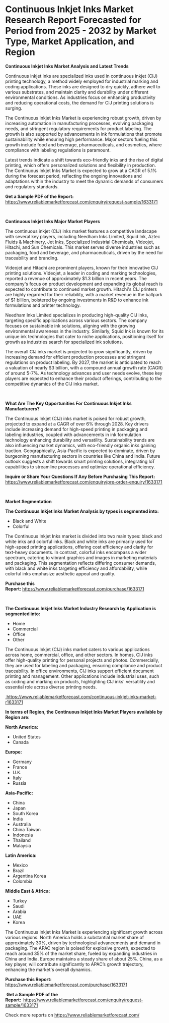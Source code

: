 <p><h1>Continuous Inkjet Inks Market Research Report Forecasted for Period from 2025 -  2032 by Market Type, Market Application, and Region</h1></p><p><strong>Continuous Inkjet Inks Market Analysis and Latest Trends</strong></p>
<p><p>Continuous inkjet inks are specialized inks used in continuous inkjet (CIJ) printing technology, a method widely employed for industrial marking and coding applications. These inks are designed to dry quickly, adhere well to various substrates, and maintain clarity and durability under different environmental conditions. As industries focus on enhancing productivity and reducing operational costs, the demand for CIJ printing solutions is surging.</p><p>The Continuous Inkjet Inks Market is experiencing robust growth, driven by increasing automation in manufacturing processes, evolving packaging needs, and stringent regulatory requirements for product labeling. The growth is also supported by advancements in ink formulations that promote sustainability while ensuring high performance. Major sectors fueling this growth include food and beverage, pharmaceuticals, and cosmetics, where compliance with labeling regulations is paramount.</p><p>Latest trends indicate a shift towards eco-friendly inks and the rise of digital printing, which offers personalized solutions and flexibility in production. The Continuous Inkjet Inks Market is expected to grow at a CAGR of 5.1% during the forecast period, reflecting the ongoing innovations and adaptations within the industry to meet the dynamic demands of consumers and regulatory standards.</p></p>
<p><strong>Get a Sample PDF of the Report:&nbsp;</strong> <a href="https://www.reliablemarketforecast.com/enquiry/request-sample/1633171?utm_campaign=3352&utm_medium=2&utm_source=Github&utm_content=ia&utm_term=29032025&utm_id=continuous-inkjet-inks">https://www.reliablemarketforecast.com/enquiry/request-sample/1633171</a></p>
<p>&nbsp;</p>
<p><strong>Continuous Inkjet Inks Major Market Players</strong></p>
<p><p>The continuous inkjet (CIJ) inks market features a competitive landscape with several key players, including Needham Inks Limited, Squid Ink, Aztec Fluids & Machinery, Jet Inks, Specialized Industrial Chemicals, Videojet, Hitachi, and Sun Chemicals. This market serves diverse industries such as packaging, food and beverage, and pharmaceuticals, driven by the need for traceability and branding.</p><p>Videojet and Hitachi are prominent players, known for their innovative CIJ printing solutions. Videojet, a leader in coding and marking technologies, reported a revenue of approximately $1.3 billion in recent years. The company's focus on product development and expanding its global reach is expected to contribute to continued market growth. Hitachi's CIJ printers are highly regarded for their reliability, with a market revenue in the ballpark of $1 billion, bolstered by ongoing investments in R&D to enhance ink formulations and printer technology.</p><p>Needham Inks Limited specializes in producing high-quality CIJ inks, targeting specific applications across various sectors. The company focuses on sustainable ink solutions, aligning with the growing environmental awareness in the industry. Similarly, Squid Ink is known for its unique ink technologies that cater to niche applications, positioning itself for growth as industries search for specialized ink solutions.</p><p>The overall CIJ inks market is projected to grow significantly, driven by increasing demand for efficient production processes and stringent regulations on product labeling. By 2027, the market is anticipated to reach a valuation of nearly $3 billion, with a compound annual growth rate (CAGR) of around 5-7%. As technology advances and user needs evolve, these key players are expected to enhance their product offerings, contributing to the competitive dynamics of the CIJ inks market.</p></p>
<p>&nbsp;</p>
<p><strong>What Are The Key Opportunities For Continuous Inkjet Inks Manufacturers?</strong></p>
<p><p>The Continuous Inkjet (CIJ) inks market is poised for robust growth, projected to expand at a CAGR of over 6% through 2028. Key drivers include increasing demand for high-speed printing in packaging and labeling industries, coupled with advancements in ink formulation technology enhancing durability and versatility. Sustainability trends are also influencing market dynamics, with eco-friendly organic inks gaining traction. Geographically, Asia-Pacific is expected to dominate, driven by burgeoning manufacturing sectors in countries like China and India. Future outlook suggests a shift towards smart printing solutions, integrating IoT capabilities to streamline processes and optimize operational efficiency.</p></p>
<p><strong>Inquire or Share Your Questions If Any Before Purchasing This Report:</strong> <a href="https://www.reliablemarketforecast.com/enquiry/pre-order-enquiry/1633171?utm_campaign=3352&utm_medium=2&utm_source=Github&utm_content=ia&utm_term=29032025&utm_id=continuous-inkjet-inks">https://www.reliablemarketforecast.com/enquiry/pre-order-enquiry/1633171</a></p>
<p>&nbsp;</p>
<p><strong>Market Segmentation</strong></p>
<p><strong>The Continuous Inkjet Inks Market Analysis by types is segmented into:</strong></p>
<p><ul><li>Black and White</li><li>Colorful</li></ul></p>
<p><p>The Continuous Inkjet Inks market is divided into two main types: black and white inks and colorful inks. Black and white inks are primarily used for high-speed printing applications, offering cost efficiency and clarity for text-heavy documents. In contrast, colorful inks encompass a wider spectrum, catering to vibrant graphics and images in marketing materials and packaging. This segmentation reflects differing consumer demands, with black and white inks targeting efficiency and affordability, while colorful inks emphasize aesthetic appeal and quality.</p></p>
<p><strong>Purchase this Report:&nbsp;</strong><a href="https://www.reliablemarketforecast.com/purchase/1633171?utm_campaign=3352&utm_medium=2&utm_source=Github&utm_content=ia&utm_term=29032025&utm_id=continuous-inkjet-inks">https://www.reliablemarketforecast.com/purchase/1633171</a></p>
<p>&nbsp;</p>
<p><strong>The Continuous Inkjet Inks Market Industry Research by Application is segmented into:</strong></p>
<p><ul><li>Home</li><li>Commercial</li><li>Office</li><li>Other</li></ul></p>
<p><p>The Continuous Inkjet (CIJ) inks market caters to various applications across home, commercial, office, and other sectors. In homes, CIJ inks offer high-quality printing for personal projects and photos. Commercially, they are used for labeling and packaging, ensuring compliance and product traceability. In office environments, CIJ inks support efficient document printing and management. Other applications include industrial uses, such as coding and marking on products, highlighting CIJ inks' versatility and essential role across diverse printing needs.</p></p>
<p><a href="https://www.reliablemarketforecast.com/continuous-inkjet-inks-market-r1633171?utm_campaign=3352&utm_medium=2&utm_source=Github&utm_content=ia&utm_term=29032025&utm_id=continuous-inkjet-inks">&nbsp;https://www.reliablemarketforecast.com/continuous-inkjet-inks-market-r1633171</a></p>
<p><strong>In terms of Region, the Continuous Inkjet Inks Market Players available by Region are:</strong></p>
<p>
    <p> <strong> North America: </strong>
        <ul>
            <li>United States</li>
            <li>Canada</li>
        </ul>
        </p> 
    <p> <strong> Europe: </strong>
        <ul>
            <li>Germany</li>
            <li>France</li>
            <li>U.K.</li>
            <li>Italy</li>
            <li>Russia</li>
        </ul>
        </p> 
    <p> <strong> Asia-Pacific: </strong>
        <ul>
            <li>China</li>
            <li>Japan</li>
            <li>South Korea</li>
            <li>India</li>
            <li>Australia</li>
            <li>China Taiwan</li>
            <li>Indonesia</li>
            <li>Thailand</li>
            <li>Malaysia</li>
        </ul>
        </p> 
    <p> <strong> Latin America: </strong>
        <ul>
            <li>Mexico</li>
            <li>Brazil</li>
            <li>Argentina Korea</li>
            <li>Colombia</li>
        </ul>
        </p> 
    <p> <strong> Middle East & Africa: </strong>
        <ul>
            <li>Turkey</li>
            <li>Saudi</li>
            <li>Arabia</li>
            <li>UAE</li>
            <li>Korea</li>
        </ul>
    </p>
    </p>
<p><p>The Continuous Inkjet Inks Market is experiencing significant growth across various regions. North America holds a substantial market share of approximately 30%, driven by technological advancements and demand in packaging. The APAC region is poised for explosive growth, expected to reach around 35% of the market share, fueled by expanding industries in China and India. Europe maintains a steady share of about 25%. China, as a key player, will contribute significantly to APAC’s growth trajectory, enhancing the market's overall dynamics.</p></p>
<p><strong>Purchase this Report: </strong><a href="https://www.reliablemarketforecast.com/purchase/1633171?utm_campaign=3352&utm_medium=2&utm_source=Github&utm_content=ia&utm_term=29032025&utm_id=continuous-inkjet-inks">https://www.reliablemarketforecast.com/purchase/1633171</a></p>
<p>&nbsp;<strong>Get a Sample PDF of the Report:&nbsp;&nbsp;</strong><a href="https://www.reliablemarketforecast.com/enquiry/request-sample/1633171?utm_campaign=3352&utm_medium=2&utm_source=Github&utm_content=ia&utm_term=29032025&utm_id=continuous-inkjet-inks">https://www.reliablemarketforecast.com/enquiry/request-sample/1633171</a></p>
<p><strong></strong></p>
<p>Check more reports on <a href="https://www.reliablemarketforecast.com/?utm_campaign=3352&utm_medium=2&utm_source=Github&utm_content=ia&utm_term=29032025&utm_id=continuous-inkjet-inks">https://www.reliablemarketforecast.com/</a></p>